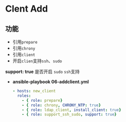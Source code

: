 # Clent Add

## 功能
- 引用`prepare`
-  引用`chrony`
-  引用`client`
-  开启`clien`支持`ssh`、`sudo`

**support: true** 是否开启 `sudo` `ssh`支持

- **ansible-playbook 06-addclient.yml**

    ```yaml
    - hosts: new_client
      roles:
        - { role: prepare}
        - { role: chrony, CHRONY_NTP: true}
        - { role: ldap_client, install_client: true}
        - { role: support_ssh_sudo, support: true}
    ```